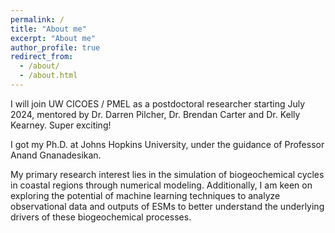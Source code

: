 ```yaml
---
permalink: /
title: "About me"
excerpt: "About me"
author_profile: true
redirect_from: 
  - /about/
  - /about.html
---
```


I will join UW CICOES / PMEL as a postdoctoral researcher starting July 2024, mentored by Dr. Darren Pilcher, Dr. Brendan Carter and Dr. Kelly Kearney. Super exciting!

I got my Ph.D. at Johns Hopkins University, under the guidance of Professor Anand Gnanadesikan. 

My primary research interest lies in the simulation of biogeochemical cycles in coastal regions through numerical modeling. Additionally, I am keen on exploring the potential of machine learning techniques to analyze observational data and outputs of ESMs to better understand the underlying drivers of these biogeochemical processes.


